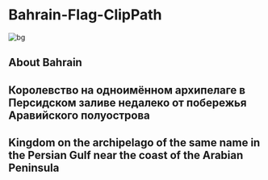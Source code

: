 # Bahrain-Flag-ClipPath
 
![bg](https://user-images.githubusercontent.com/56477695/153705358-e6502e15-aa9d-4342-97f2-09a0b18f81a6.jpg)

## About Bahrain

## Королевство на одноимённом архипелаге в Персидском заливе недалеко от побережья Аравийского полуострова

## Kingdom on the archipelago of the same name in the Persian Gulf near the coast of the Arabian Peninsula
